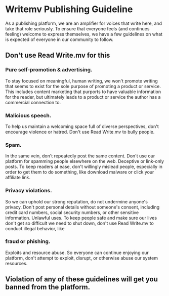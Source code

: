 # Writemv Publishing Guideline

As a publishing platform, we are an amplifier for voices that write here, and take that role seriously. To ensure that everyone feels (and continues feeling) welcome to express themselves, we have a few guidelines on what is expected of everyone in our community to follow.

## Don't use Read Write.mv for this

### Pure self-promotion & advertising. 

To stay focused on meaningful, human writing, we won't promote writing that seems to exist for the sole purpose of promoting a product or service. This includes content marketing that purports to have valuable information for the reader, but ultimately leads to a product or service the author has a commercial connection to.

### Malicious speech. 

To help us maintain a welcoming space full of diverse perspectives, don't encourage violence or hatred. Don't use Read Write.mv to bully people.

### Spam. 

In the same vein, don't repeatedly post the same content. Don't use our platform for spamming people elsewhere on the web.
Deceptive or link-only posts. To keep readers at ease, don't willingly mislead people, especially in order to get them to do something, like download malware or click your affiliate link.

### Privacy violations. 

So we can uphold our strong reputation, do not undermine anyone's privacy. Don't post personal details without someone's consent, including credit card numbers, social security numbers, or other sensitive information.
Unlawful uses. To keep people safe and make sure our lives don't get so difficult we need to shut down, don't use Read Write.mv to conduct illegal behavior, like 

### fraud or phishing.

Exploits and resource abuse. So everyone can continue enjoying our platform, don't attempt to exploit, disrupt, or otherwise abuse our system resources.


## Violation of any of these guidelines will get you banned from the platform.
